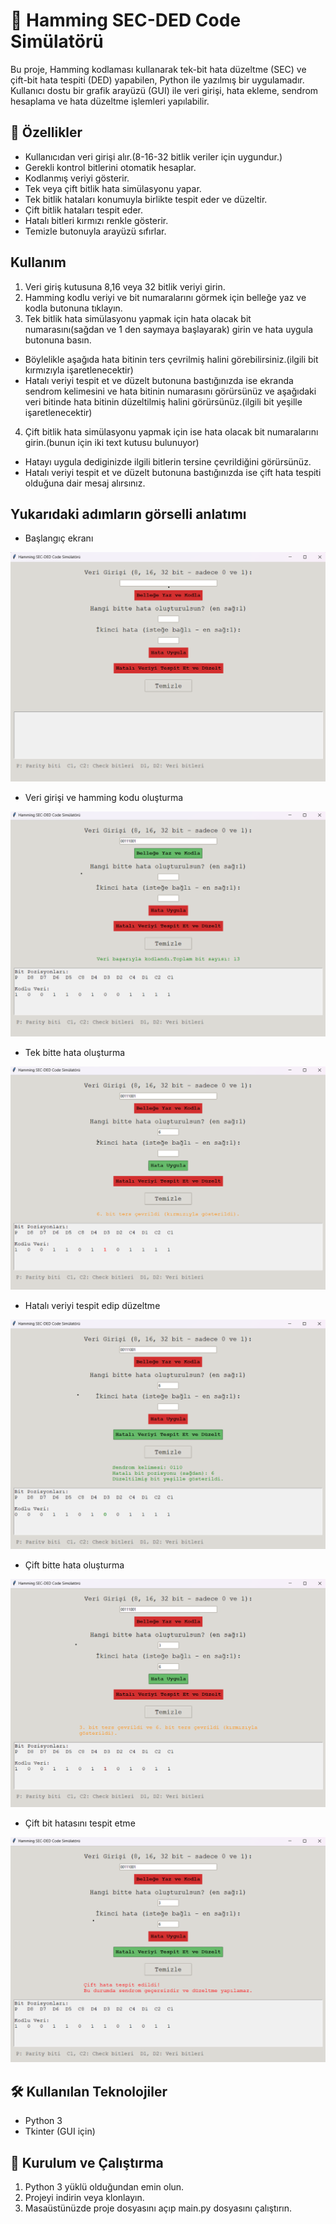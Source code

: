 # 🧠 Hamming SEC-DED Code Simülatörü

Bu proje, Hamming kodlaması kullanarak tek-bit hata düzeltme (SEC) ve çift-bit hata tespiti (DED) yapabilen, Python ile yazılmış bir uygulamadır. Kullanıcı dostu bir grafik arayüzü (GUI) ile veri girişi, hata ekleme, sendrom hesaplama ve hata düzeltme işlemleri yapılabilir.

## 🚀 Özellikler

- Kullanıcıdan veri girişi alır.(8-16-32 bitlik veriler için uygundur.)
- Gerekli kontrol bitlerini otomatik hesaplar.
- Kodlanmış veriyi gösterir.
- Tek veya çift bitlik hata simülasyonu yapar.
- Tek bitlik hataları konumuyla birlikte tespit eder ve düzeltir.  
- Çift bitlik hataları tespit eder.  
- Hatalı bitleri kırmızı renkle gösterir.  
- Temizle butonuyla arayüzü sıfırlar.

## Kullanım

1. Veri giriş kutusuna 8,16 veya 32 bitlik veriyi girin.  
2. Hamming kodlu veriyi ve bit numaralarını görmek için belleğe yaz ve kodla butonuna tıklayın.  
3. Tek bitlik hata simülasyonu yapmak için hata olacak bit numarasını(sağdan ve 1 den saymaya başlayarak) girin ve hata uygula butonuna basın.  
- Böylelikle aşağıda hata bitinin ters çevrilmiş halini görebilirsiniz.(ilgili bit kırmızıyla işaretlenecektir)  
- Hatalı veriyi tespit et ve düzelt butonuna bastığınızda ise ekranda sendrom kelimesini ve hata bitinin numarasını görürsünüz ve aşağıdaki veri bitinde hata bitinin düzeltilmiş halini görürsünüz.(ilgili bit yeşille işaretlenecektir)  
4. Çift bitlik hata simülasyonu yapmak için ise hata olacak bit numaralarını girin.(bunun için iki text kutusu bulunuyor)  
- Hatayı uygula dediginizde ilgili bitlerin tersine çevrildiğini görürsünüz.  
- Hatalı veriyi tespit et ve düzelt butonuna bastığınızda ise çift hata tespiti olduğuna dair mesaj alırsınız.  

## Yukarıdaki adımların görselli anlatımı
- Başlangıç ekranı  

![Nasıl Kullanılır](img/sec-ded1.png)

- Veri girişi ve hamming kodu oluşturma  

![Nasıl Kullanılır](img/sec-ded2.png)  

- Tek bitte hata oluşturma  

![Nasıl Kullanılır](img/sec-ded3.png)  

- Hatalı veriyi tespit edip düzeltme  

![Nasıl Kullanılır](img/sec-ded4.png)  

- Çift bitte hata oluşturma  

![Nasıl Kullanılır](img/sec-ded-cift-hata.png)  

- Çift bit hatasını tespit etme  

![Nasıl Kullanılır](img/sec-ded-cift-hata2.png)  


## 🛠️ Kullanılan Teknolojiler

- Python 3
- Tkinter (GUI için)

## 🔧 Kurulum ve Çalıştırma

1. Python 3 yüklü olduğundan emin olun.
2. Projeyi indirin veya klonlayın.
3. Masaüstünüzde proje dosyasını açıp main.py dosyasını çalıştırın.

